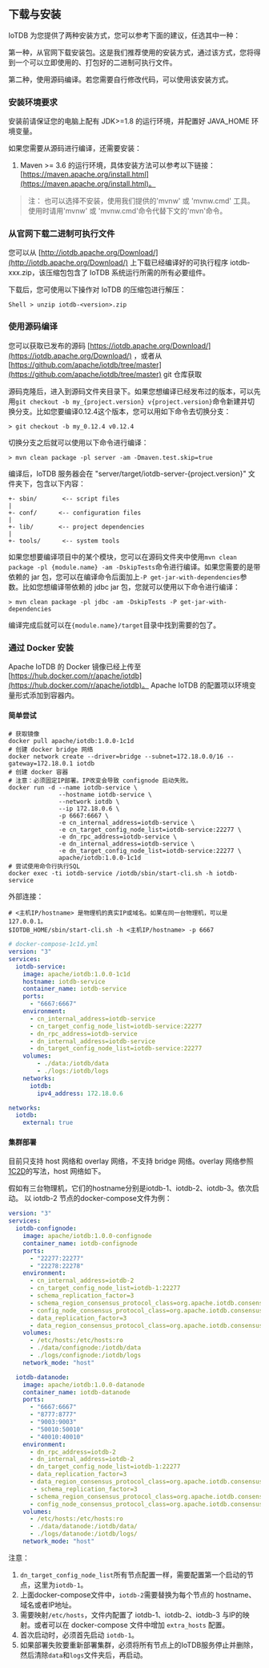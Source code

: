 <!--

    Licensed to the Apache Software Foundation (ASF) under one
    or more contributor license agreements.  See the NOTICE file
    distributed with this work for additional information
    regarding copyright ownership.  The ASF licenses this file
    to you under the Apache License, Version 2.0 (the
    "License"); you may not use this file except in compliance
    with the License.  You may obtain a copy of the License at
    
        http://www.apache.org/licenses/LICENSE-2.0
    
    Unless required by applicable law or agreed to in writing,
    software distributed under the License is distributed on an
    "AS IS" BASIS, WITHOUT WARRANTIES OR CONDITIONS OF ANY
    KIND, either express or implied.  See the License for the
    specific language governing permissions and limitations
    under the License.

-->

## 下载与安装

IoTDB 为您提供了两种安装方式，您可以参考下面的建议，任选其中一种：

第一种，从官网下载安装包。这是我们推荐使用的安装方式，通过该方式，您将得到一个可以立即使用的、打包好的二进制可执行文件。

第二种，使用源码编译。若您需要自行修改代码，可以使用该安装方式。

### 安装环境要求

安装前请保证您的电脑上配有 JDK>=1.8 的运行环境，并配置好 JAVA_HOME 环境变量。

如果您需要从源码进行编译，还需要安装：

1. Maven >= 3.6 的运行环境，具体安装方法可以参考以下链接：[https://maven.apache.org/install.html](https://maven.apache.org/install.html)。

> 注： 也可以选择不安装，使用我们提供的'mvnw' 或 'mvnw.cmd' 工具。使用时请用'mvnw' 或 'mvnw.cmd'命令代替下文的'mvn'命令。

### 从官网下载二进制可执行文件

您可以从 [http://iotdb.apache.org/Download/](http://iotdb.apache.org/Download/) 上下载已经编译好的可执行程序 iotdb-xxx.zip，该压缩包包含了 IoTDB 系统运行所需的所有必要组件。

下载后，您可使用以下操作对 IoTDB 的压缩包进行解压：

```
Shell > unzip iotdb-<version>.zip
```

### 使用源码编译

您可以获取已发布的源码 [https://iotdb.apache.org/Download/](https://iotdb.apache.org/Download/) ，或者从 [https://github.com/apache/iotdb/tree/master](https://github.com/apache/iotdb/tree/master) git 仓库获取

源码克隆后，进入到源码文件夹目录下。如果您想编译已经发布过的版本，可以先用`git checkout -b my_{project.version} v{project.version}`命令新建并切换分支。比如您要编译0.12.4这个版本，您可以用如下命令去切换分支：

```shell
> git checkout -b my_0.12.4 v0.12.4
```

切换分支之后就可以使用以下命令进行编译：

```
> mvn clean package -pl server -am -Dmaven.test.skip=true
```

编译后，IoTDB 服务器会在 "server/target/iotdb-server-{project.version}" 文件夹下，包含以下内容：

```
+- sbin/       <-- script files
|
+- conf/      <-- configuration files
|
+- lib/       <-- project dependencies
|
+- tools/      <-- system tools
```

如果您想要编译项目中的某个模块，您可以在源码文件夹中使用`mvn clean package -pl {module.name} -am -DskipTests`命令进行编译。如果您需要的是带依赖的 jar 包，您可以在编译命令后面加上`-P get-jar-with-dependencies`参数。比如您想编译带依赖的 jdbc jar 包，您就可以使用以下命令进行编译：  

```shell
> mvn clean package -pl jdbc -am -DskipTests -P get-jar-with-dependencies
```

编译完成后就可以在`{module.name}/target`目录中找到需要的包了。


### 通过 Docker 安装

Apache IoTDB 的 Docker 镜像已经上传至 [https://hub.docker.com/r/apache/iotdb](https://hub.docker.com/r/apache/iotdb)。
Apache IoTDB 的配置项以环境变量形式添加到容器内。

#### 简单尝试
```shell
# 获取镜像
docker pull apache/iotdb:1.0.0-1c1d
# 创建 docker bridge 网络
docker network create --driver=bridge --subnet=172.18.0.0/16 --gateway=172.18.0.1 iotdb
# 创建 docker 容器
# 注意：必须固定IP部署。IP改变会导致 confignode 启动失败。
docker run -d --name iotdb-service \
              --hostname iotdb-service \
              --network iotdb \
              --ip 172.18.0.6 \
              -p 6667:6667 \
              -e cn_internal_address=iotdb-service \
              -e cn_target_config_node_list=iotdb-service:22277 \
              -e dn_rpc_address=iotdb-service \
              -e dn_internal_address=iotdb-service \
              -e dn_target_config_node_list=iotdb-service:22277 \
              apache/iotdb:1.0.0-1c1d              
# 尝试使用命令行执行SQL
docker exec -ti iotdb-service /iotdb/sbin/start-cli.sh -h iotdb-service
```
外部连接：
```shell
# <主机IP/hostname> 是物理机的真实IP或域名。如果在同一台物理机，可以是127.0.0.1。
$IOTDB_HOME/sbin/start-cli.sh -h <主机IP/hostname> -p 6667
```
```yaml
# docker-compose-1c1d.yml
version: "3"
services:
  iotdb-service:
    image: apache/iotdb:1.0.0-1c1d
    hostname: iotdb-service
    container_name: iotdb-service
    ports:
      - "6667:6667"
    environment:
      - cn_internal_address=iotdb-service
      - cn_target_config_node_list=iotdb-service:22277
      - dn_rpc_address=iotdb-service
      - dn_internal_address=iotdb-service
      - dn_target_config_node_list=iotdb-service:22277
    volumes:
        - ./data:/iotdb/data
        - ./logs:/iotdb/logs
    networks:
      iotdb:
        ipv4_address: 172.18.0.6

networks:
  iotdb:
    external: true
```
#### 集群部署
目前只支持 host 网络和 overlay 网络，不支持 bridge 网络。overlay 网络参照[1C2D](https://github.com/apache/iotdb/tree/master/docker/src/main/DockerCompose/docker-compose-cluster-1c2d.yml)的写法，host 网络如下。

假如有三台物理机，它们的hostname分别是iotdb-1、iotdb-2、iotdb-3。依次启动。
以 iotdb-2 节点的docker-compose文件为例：
```yaml
version: "3"
services:
  iotdb-confignode:
    image: apache/iotdb:1.0.0-confignode
    container_name: iotdb-confignode
    ports:
      - "22277:22277"
      - "22278:22278"
    environment:
      - cn_internal_address=iotdb-2
      - cn_target_config_node_list=iotdb-1:22277
      - schema_replication_factor=3
      - schema_region_consensus_protocol_class=org.apache.iotdb.consensus.ratis.RatisConsensus
      - config_node_consensus_protocol_class=org.apache.iotdb.consensus.ratis.RatisConsensus
      - data_replication_factor=3
      - data_region_consensus_protocol_class=org.apache.iotdb.consensus.iot.IoTConsensus
    volumes:
      - /etc/hosts:/etc/hosts:ro
      - ./data/confignode:/iotdb/data
      - ./logs/confignode:/iotdb/logs
    network_mode: "host"

  iotdb-datanode:
    image: apache/iotdb:1.0.0-datanode
    container_name: iotdb-datanode
    ports:
      - "6667:6667"
      - "8777:8777"
      - "9003:9003"
      - "50010:50010"
      - "40010:40010"
    environment:
      - dn_rpc_address=iotdb-2
      - dn_internal_address=iotdb-2
      - dn_target_config_node_list=iotdb-1:22277
      - data_replication_factor=3
      - data_region_consensus_protocol_class=org.apache.iotdb.consensus.iot.IoTConsensus
       - schema_replication_factor=3
      - schema_region_consensus_protocol_class=org.apache.iotdb.consensus.ratis.RatisConsensus
      - config_node_consensus_protocol_class=org.apache.iotdb.consensus.ratis.RatisConsensus
    volumes:
      - /etc/hosts:/etc/hosts:ro
      - ./data/datanode:/iotdb/data/
      - ./logs/datanode:/iotdb/logs/
    network_mode: "host"
```
注意：
1. `dn_target_config_node_list`所有节点配置一样，需要配置第一个启动的节点，这里为`iotdb-1`。
2. 上面docker-compose文件中，`iotdb-2`需要替换为每个节点的 hostname、域名或者IP地址。
3. 需要映射`/etc/hosts`，文件内配置了 iotdb-1、iotdb-2、iotdb-3 与IP的映射。或者可以在 docker-compose 文件中增加 `extra_hosts` 配置。
4. 首次启动时，必须首先启动 `iotdb-1`。
5. 如果部署失败要重新部署集群，必须将所有节点上的IoTDB服务停止并删除，然后清除`data`和`logs`文件夹后，再启动。
